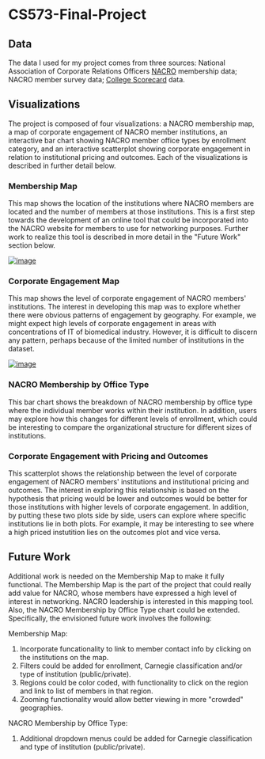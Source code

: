 # CS573-Final-Project

## Data

The data I used for my project comes from three sources:  National Association of Corporate Relations Officers [NACRO](https://nacrocon.org/) membership data;  NACRO member survey data;  [College Scorecard](https://collegescorecard.ed.gov/data/) data.  

## Visualizations

The project is composed of four visualizations:  a NACRO membership map, a map of corporate engagement of NACRO member institutions, an interactive bar chart showing NACRO member office types by enrollment category, and an interactive scatterplot showing corporate engagement in relation to institutional pricing and outcomes.  Each of the visualizations is described in further detail below.

### Membership Map

This map shows the location of the institutions where NACRO members are located and the number of members at those institutions.  This is a first step towards the development of an online tool that could be incorporated into the NACRO website for members to use for networking purposes.  Further work to realize this tool is described in more detail in the "Future Work" section below.

[![image](https://user-images.githubusercontent.com/54547762/67868095-caf36a80-fb01-11e9-8b07-d0c3e811eea1.png)](https://beta.vizhub.com/JCarpenter-WPI/2766fc02e0c64090a49dfaba9069d36d)

### Corporate Engagement Map

This map shows the level of corporate engagement of NACRO members' institutions.  The interest in developing this map was to explore whether there were obvious patterns of engagement by geography.  For example, we might expect high levels of corporate engagement in areas with concentrations of IT of biomedical industry.  However, it is difficult to discern any pattern, perhaps because of the limited number of institutions in the dataset.

[![image](https://user-images.githubusercontent.com/54547762/67874210-fe86c280-fb0a-11e9-9fda-b29c530481d2.png)](https://beta.vizhub.com/JCarpenter-WPI/74a1369f50654ecca306a82d266a540d)

### NACRO Membership by Office Type

This bar chart shows the breakdown of NACRO membership by office type where the individual member works within their institution.  In addition, users may explore how this changes for different levels of enrollment, which could be interesting to compare the organizational structure for different sizes of institutions.



### Corporate Engagement with Pricing and Outcomes

This scatterplot shows the relationship between the level of corporate engagement of NACRO members' institutions and institutional pricing and outcomes.  The interest in exploring this relationship is based on the hypothesis that pricing would be lower and outcomes would be better for those institutions with higher levels of corporate engagement.  In addition, by putting these two plots side by side, users can explore where specific institutions lie in both plots.  For example, it may be interesting to see where a high priced instutition lies on the outcomes plot and vice versa.

## Future Work

Additional work is needed on the Membership Map to make it fully functional.  The Membership Map is the part of the project that could really add value for NACRO, whose members have expressed a high level of interest in networking.  NACRO leadership is interested in this mapping tool.  Also, the NACRO Membership by Office Type chart could be extended.  Specifically, the envisioned future work involves the following:

Membership Map:
1.  Incorporate funcationality to link to member contact info by clicking on the institutions on the map.
2.  Filters could be added for enrollment, Carnegie classification and/or type of institution (public/private).
3.  Regions could be color coded, with functionality to click on the region and link to list of members in that region.
4.  Zooming functionality would allow better viewing in more "crowded" geographies.

NACRO Membership by Office Type:
1.  Additional dropdown menus could be added for Carnegie classification and type of institution (public/private).
